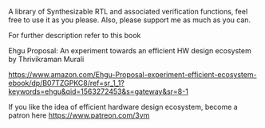A library of Synthesizable RTL and associated verification functions, feel free to use it as you please. Also, please support me as much as you can.

For further description refer to this book

Ehgu Proposal: An experiment towards an efficient HW design ecosystem
by Thrivikraman Murali

https://www.amazon.com/Ehgu-Proposal-experiment-efficient-ecosystem-ebook/dp/B07TZGPKC8/ref=sr_1_1?keywords=ehgu&qid=1563272453&s=gateway&sr=8-1

If you like the idea of efficient hardware design ecosystem, become a patron here
https://www.patreon.com/3vm

